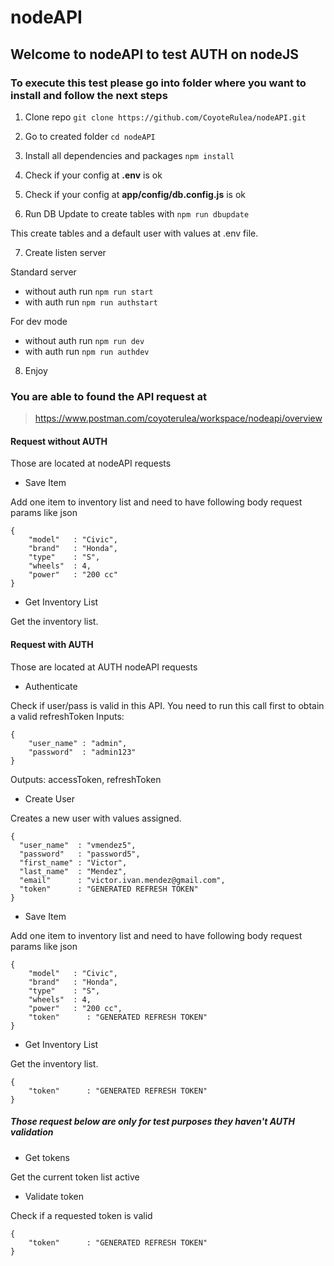# nodeAPI
## Welcome to nodeAPI to test AUTH on nodeJS

### To execute this test please go into folder where you want to install and follow the next steps
1. Clone repo
`git clone https://github.com/CoyoteRulea/nodeAPI.git`

2. Go to created folder
`cd nodeAPI`

3. Install all dependencies and packages
`npm install`

4. Check if your config at **.env** is ok

5. Check if your config at **app/config/db.config.js** is ok

6. Run DB Update to create tables with
`npm run dbupdate`

This create tables and a default user with values at .env file.

7. Create listen server

Standard server
- without auth run `npm run start`
- with auth run `npm run authstart`

For dev mode
- without auth run `npm run dev`
- with auth run `npm run authdev`

8. Enjoy

### You are able to found the API request at
>https://www.postman.com/coyoterulea/workspace/nodeapi/overview

#### Request without AUTH
Those are located at nodeAPI requests
- Save Item

Add one item to inventory list and need to have following body request params like json
```
{
    "model"   : "Civic",
    "brand"   : "Honda",
    "type"    : "S",
    "wheels"  : 4,
    "power"   : "200 cc"
}
```
- Get Inventory List

Get the inventory list.

#### Request with AUTH
Those are located at AUTH nodeAPI requests

- Authenticate

Check if user/pass is valid in this API. You need to run this call first to obtain a valid refreshToken 
Inputs:
```
{
    "user_name" : "admin",
    "password"  : "admin123"
}
```
Outputs: accessToken, refreshToken

- Create User

Creates a new user with values assigned.
```
{
  "user_name"  : "vmendez5",
  "password"   : "password5",
  "first_name" : "Victor", 
  "last_name"  : "Mendez",
  "email"      : "victor.ivan.mendez@gmail.com",
  "token"      : "GENERATED REFRESH TOKEN"
}
```

- Save Item

Add one item to inventory list and need to have following body request params like json
```
{
    "model"   : "Civic",
    "brand"   : "Honda",
    "type"    : "S",
    "wheels"  : 4,
    "power"   : "200 cc",
    "token"      : "GENERATED REFRESH TOKEN"
}
```

- Get Inventory List

Get the inventory list.
```
{
    "token"      : "GENERATED REFRESH TOKEN"
}
```

##### Those request below are only for test purposes they haven't AUTH validation
- Get tokens

Get the current token list active

- Validate token

Check if a requested token is valid
```
{
    "token"      : "GENERATED REFRESH TOKEN"
}
```